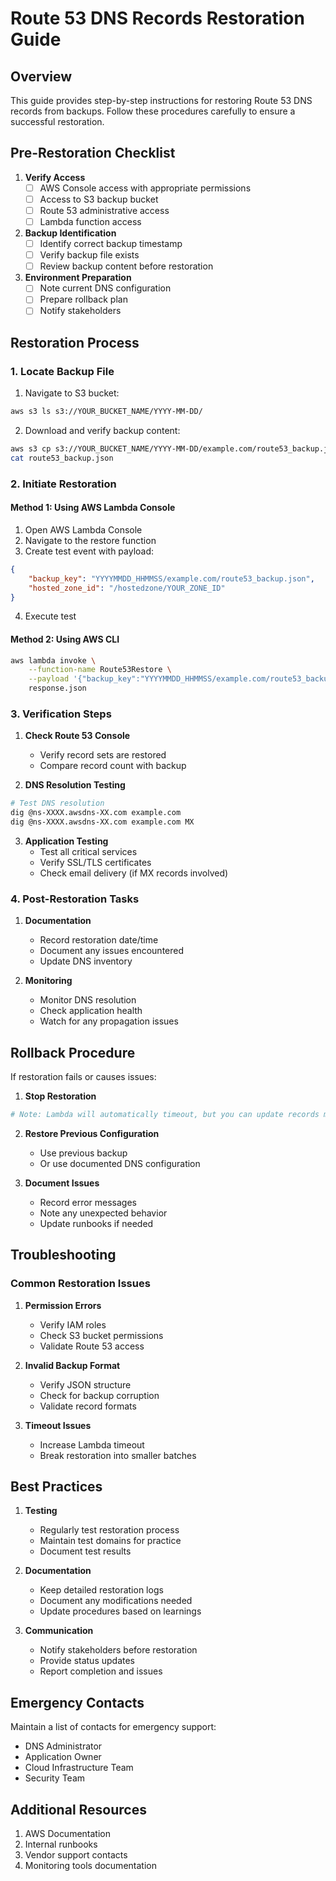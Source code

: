 # Route 53 DNS Records Restoration Guide

## Overview
This guide provides step-by-step instructions for restoring Route 53 DNS records from backups. Follow these procedures carefully to ensure a successful restoration.

## Pre-Restoration Checklist

1. **Verify Access**
   - [ ] AWS Console access with appropriate permissions
   - [ ] Access to S3 backup bucket
   - [ ] Route 53 administrative access
   - [ ] Lambda function access

2. **Backup Identification**
   - [ ] Identify correct backup timestamp
   - [ ] Verify backup file exists
   - [ ] Review backup content before restoration

3. **Environment Preparation**
   - [ ] Note current DNS configuration
   - [ ] Prepare rollback plan
   - [ ] Notify stakeholders

## Restoration Process

### 1. Locate Backup File

1. Navigate to S3 bucket:
```bash
aws s3 ls s3://YOUR_BUCKET_NAME/YYYY-MM-DD/
```

2. Download and verify backup content:
```bash
aws s3 cp s3://YOUR_BUCKET_NAME/YYYY-MM-DD/example.com/route53_backup.json .
cat route53_backup.json
```

### 2. Initiate Restoration

#### Method 1: Using AWS Lambda Console

1. Open AWS Lambda Console
2. Navigate to the restore function
3. Create test event with payload:
```json
{
    "backup_key": "YYYYMMDD_HHMMSS/example.com/route53_backup.json",
    "hosted_zone_id": "/hostedzone/YOUR_ZONE_ID"
}
```
4. Execute test

#### Method 2: Using AWS CLI

```bash
aws lambda invoke \
    --function-name Route53Restore \
    --payload '{"backup_key":"YYYYMMDD_HHMMSS/example.com/route53_backup.json","hosted_zone_id":"/hostedzone/YOUR_ZONE_ID"}' \
    response.json
```

### 3. Verification Steps

1. **Check Route 53 Console**
   - Verify record sets are restored
   - Compare record count with backup

2. **DNS Resolution Testing**
```bash
# Test DNS resolution
dig @ns-XXXX.awsdns-XX.com example.com
dig @ns-XXXX.awsdns-XX.com example.com MX
```

3. **Application Testing**
   - Test all critical services
   - Verify SSL/TLS certificates
   - Check email delivery (if MX records involved)

### 4. Post-Restoration Tasks

1. **Documentation**
   - Record restoration date/time
   - Document any issues encountered
   - Update DNS inventory

2. **Monitoring**
   - Monitor DNS resolution
   - Check application health
   - Watch for any propagation issues

## Rollback Procedure

If restoration fails or causes issues:

1. **Stop Restoration**
```bash
# Note: Lambda will automatically timeout, but you can update records manually
```

2. **Restore Previous Configuration**
   - Use previous backup
   - Or use documented DNS configuration

3. **Document Issues**
   - Record error messages
   - Note any unexpected behavior
   - Update runbooks if needed

## Troubleshooting

### Common Restoration Issues

1. **Permission Errors**
   - Verify IAM roles
   - Check S3 bucket permissions
   - Validate Route 53 access

2. **Invalid Backup Format**
   - Verify JSON structure
   - Check for backup corruption
   - Validate record formats

3. **Timeout Issues**
   - Increase Lambda timeout
   - Break restoration into smaller batches

## Best Practices

1. **Testing**
   - Regularly test restoration process
   - Maintain test domains for practice
   - Document test results

2. **Documentation**
   - Keep detailed restoration logs
   - Document any modifications needed
   - Update procedures based on learnings

3. **Communication**
   - Notify stakeholders before restoration
   - Provide status updates
   - Report completion and issues

## Emergency Contacts

Maintain a list of contacts for emergency support:
- DNS Administrator
- Application Owner
- Cloud Infrastructure Team
- Security Team

## Additional Resources

1. AWS Documentation
2. Internal runbooks
3. Vendor support contacts
4. Monitoring tools documentation


